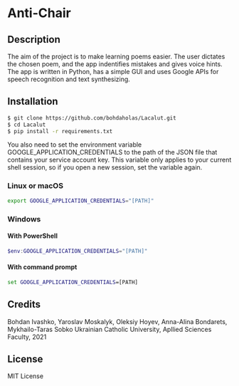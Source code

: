 # Anti-Chair

## Description
The aim of the project is to make learning poems easier. The user dictates the chosen poem, and the app indentifies mistakes and gives voice hints. The app is written in Python, has a simple GUI and uses Google APIs for speech recognition and text synthesizing.

## Installation
```Bash
$ git clone https://github.com/bohdaholas/Lacalut.git
$ cd Lacalut
$ pip install -r requirements.txt
```
You also need to set the environment variable GOOGLE_APPLICATION_CREDENTIALS to the path of the JSON file that contains your service account key. This variable only applies to your current shell session, so if you open a new session, set the variable again.
### Linux or macOS
```Bash
export GOOGLE_APPLICATION_CREDENTIALS="[PATH]"
```
### Windows
#### With PowerShell
```PowerShell
$env:GOOGLE_APPLICATION_CREDENTIALS="[PATH]"
```
#### With command prompt
```cmd
set GOOGLE_APPLICATION_CREDENTIALS=[PATH]
```

## Credits
Bohdan Ivashko, Yaroslav Moskalyk, Oleksiy Hoyev, Anna-Alina Bondarets, Mykhailo-Taras Sobko
Ukrainian Catholic University, Apllied Sciences Faculty, 2021

## License
MIT License
